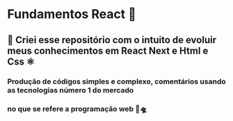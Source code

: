 # Fundamentos React 🚀

## 🤙 Criei esse repositório com o intuito de evoluir meus conhecimentos em React Next e Html e Css ⚛

### Produção de códigos simples e complexo, comentários usando as tecnologias número 1 do mercado 
### no que se refere a programação web 💫🛸
